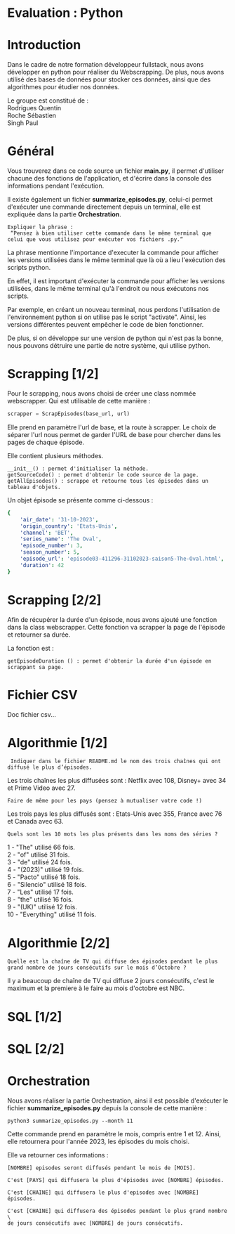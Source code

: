 # Evaluation : Python
# Introduction
Dans le cadre de notre formation développeur fullstack, nous avons développer en python pour réaliser du Webscrapping. De plus, nous avons utilisé des bases de données pour stocker ces données, ainsi que des algorithmes pour étudier nos données.

Le groupe est constitué de :  
Rodrigues Quentin  
Roche Sébastien  
Singh Paul

 # Général
 Vous trouverez dans ce code source un fichier **main.py**, il permet d'utiliser chacune des fonctions de l'application, et d'écrire dans la console des informations pendant l'exécution.

 Il existe également un fichier **summarize_episodes.py**, celui-ci permet d'exécuter une commande directement depuis un terminal, elle est expliquée dans la partie **Orchestration**.

```
Expliquer la phrase :
 “Pensez à bien utiliser cette commande dans le même terminal que celui que vous utilisez pour exécuter vos fichiers .py.“
```
La phrase mentionne l'importance d'executer la commande pour afficher les versions utilisées dans le même terminal que là où a lieu l'exécution des scripts python.

En effet, il est important d'exécuter la commande pour afficher les versions utilisées, dans le même terminal qu'à l'endroit ou nous exécutons nos scripts.

Par exemple, en créant un nouveau terminal, nous perdons l'utilisation de l'environnement python si on utilise pas le script "activate". Ainsi, les versions différentes peuvent empêcher le code de bien fonctionner.

De plus, si on développe sur une version de python qui n'est pas la bonne, nous pouvons détruire une partie de notre système, qui utilise python.

 # Scrapping [1/2]
 Pour le scrapping, nous avons choisi de créer une class nommée webscrapper. Qui est utilisable de cette manière :
 ```py
 scrapper = ScrapEpisodes(base_url, url)
 ```
Elle prend en paramètre l'url de base, et la route à scrapper. Le choix de séparer l'url nous permet de garder l'URL de base pour chercher dans les pages de chaque épisode.

Elle contient plusieurs méthodes.
```
__init__() : permet d'initialiser la méthode.
getSourceCode() : permet d'obtenir le code source de la page.
getAllEpisodes() : scrappe et retourne tous les épisodes dans un tableau d'objets.
```

Un objet épisode se présente comme ci-dessous :
```yml
{
    'air_date': '31-10-2023',
    'origin_country': 'Etats-Unis',
    'channel': 'BET',
    'series_name': 'The Oval',
    'episode_number': 3,
    'season_number': 5,
    'episode_url': 'episode03-411296-31102023-saison5-The-Oval.html',
    'duration': 42
}
```

 # Scrapping [2/2]
Afin de récupérer la durée d'un épisode, nous avons ajouté une fonction dans la class webscrapper. Cette fonction va scrapper la page de l'épisode et retourner sa durée.

La fonction est :
```
getEpisodeDuration () : permet d'obtenir la durée d'un épisode en scrappant sa page.
```

# Fichier CSV
Doc fichier csv...

 # Algorithmie [1/2]
```
 Indiquer dans le fichier README.md le nom des trois chaînes qui ont diffusé le plus d’épisodes. 
```
Les trois chaînes les plus diffusées sont : Netflix avec 108, Disney+ avec 34 et Prime Video avec 27.

```
Faire de même pour les pays (pensez à mutualiser votre code !)
```
Les trois pays les plus diffusés sont : Etats-Unis avec 355, France avec 76 et Canada avec 63.

```
Quels sont les 10 mots les plus présents dans les noms des séries ? 
```
1 - "The" utilisé 66 fois.  
2 - "of" utilisé 31 fois.  
3 - "de" utilisé 24 fois.  
4 - "(2023)" utilisé 19 fois.  
5 - "Pacto" utilisé 18 fois.  
6 - "Silencio" utilisé 18 fois.  
7 - "Les" utilisé 17 fois.  
8 - "the" utilisé 16 fois.  
9 - "(UK)" utilisé 12 fois.  
10 - "Everything" utilisé 11 fois.


 # Algorithmie [2/2]
```
Quelle est la chaîne de TV qui diffuse des épisodes pendant le plus grand nombre de jours consécutifs sur le mois d’Octobre ? 
```
Il y a beaucoup de chaîne de TV qui diffuse 2 jours consécutifs, c'est le maximum et la premiere à le faire au mois d'octobre est NBC.

# SQL [1/2]
# SQL [2/2]

# Orchestration
Nous avons réaliser la partie Orchestration, ainsi il est possible d'exécuter le fichier **summarize_episodes.py** depuis la console de cette manière :
```
python3 summarize_episodes.py --month 11
```

Cette commande prend en paramètre le mois, compris entre 1 et 12. Ainsi, elle retournera pour l'année 2023, les épisodes du mois choisi.

Elle va retourner ces informations :
```
[NOMBRE] episodes seront diffusés pendant le mois de [MOIS].

C'est [PAYS] qui diffusera le plus d'épisodes avec [NOMBRE] épisodes.

C'est [CHAINE] qui diffusera le plus d'episodes avec [NOMBRE] épisodes.

C'est [CHAINE] qui diffusera des épisodes pendant le plus grand nombre \
de jours consécutifs avec [NOMBRE] de jours consécutifs.
```